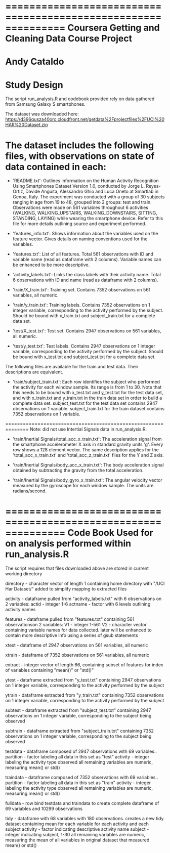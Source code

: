 ==============================================================
Coursera Getting and Cleaning Data
Course Project
==============================================================
Andy Cataldo
==============================================================
Study Design
==============================================================
The script run_analysis.R and codebook provided rely on data gathered from Samsung Galaxy S smartphones. 

The dataset was downloaded here:
https://d396qusza40orc.cloudfront.net/getdata%2Fprojectfiles%2FUCI%20HAR%20Dataset.zip

The dataset includes the following files, with observations on state of data contained in each:
=============================================================

- 'README.txt': Outlines information on the Human Activity Recognition Using Smartphones Dataset Version 1.0, conducted by Jorge L. Reyes-Ortiz, Davide Anguita, Alessandro Ghio and Luca Oneto at Smartlab in Genoa, Italy. The experiment was conducted with a group of 30 subjects ranging in age from 19 to 48, grouped into 2 groups: test and train. Observations were made on 561 variables throughout 6 activities (WALKING, WALKING_UPSTAIRS, WALKING_DOWNSTAIRS, SITTING, STANDING, LAYING) while wearing the smartphone device. Refer to this file for more details outlining source and experiment performed. 

- 'features_info.txt': Shows information about the variables used on the feature vector. Gives details on naming conventions used for the variables.

- 'features.txt': List of all features. Total 561 observations with ID and variable name (read as dataframe with 2 columns). Variable names can be enhanced to be more descriptive.

- 'activity_labels.txt': Links the class labels with their activity name. Total 6 observations with ID and name (read as dataframe with 2 columns).

- 'train/X_train.txt': Training set. Contains 7352 observations on 561 variables, all numeric.

- 'train/y_train.txt': Training labels. Contains 7352 observations on 1 integer variable, corresponding to the activity performed by the subject. Should be bound with x_train.txt and subject_train.txt for a complete data set.

- 'test/X_test.txt': Test set. Contains 2947 observations on 561 variables, all numeric.

- 'test/y_test.txt': Test labels. Contains 2947 observations on 1 integer variable, corresponding to the activity performed by the subject. Should be bound with x_test.txt and subject_test.txt for a complete data set.

The following files are available for the train and test data. Their descriptions are equivalent. 

- 'train/subject_train.txt': Each row identifies the subject who performed the activity for each window sample. Its range is from 1 to 30. Note that this needs to be bound with x_test.txt and y_test.txt for the test data set, and with x_train.txt and y_train.txt in the train data set in order to build a complete data set. subject_test.txt for the test data set contains 2947 observations on 1 variable. subject_train.txt for the train dataset contains 7352 observations on 1 variable.

==============================================================
Note: did not use Intertial Signals data in run_analysis.R.

- 'train/Inertial Signals/total_acc_x_train.txt': The acceleration signal from the smartphone accelerometer X axis in standard gravity units 'g'. Every row shows a 128 element vector. The same description applies for the 'total_acc_x_train.txt' and 'total_acc_z_train.txt' files for the Y and Z axis. 

- 'train/Inertial Signals/body_acc_x_train.txt': The body acceleration signal obtained by subtracting the gravity from the total acceleration. 

- 'train/Inertial Signals/body_gyro_x_train.txt': The angular velocity vector measured by the gyroscope for each window sample. The units are radians/second.

==============================================================
Code Book 
Used for on analysis performed within run_analysis.R
==============================================================
The script requires that files downloaded above are stored in current working directory

directory - character vector of length 1 containing home directory with "/UCI Har Dataset/" added to simplify mapping to extracted files

activity - dataframe pulled from "activity_labels.txt" with 6 observations on 2 variables:
    actid - integer 1-6
    actname - factor with 6 levels outlining activity names

features - dataframe pulled from "features.txt" containing 561 observationson 2 variables:
    V1 - integer 1-561
    V2 - character vector containing variable names for data collected. later will be enhanced to contain more descriptive info using a series of gsub statements

xtest - dataframe of 2947 observations on 561 variables, all numeric

xtrain - dataframe of 7352 observations on 561 variables, all numeric

extract - integer vector of length 66, containing subset of features for index of variables containing "mean()" or "std()"

ytest - dataframe extracted from "y_test.txt" containing 2947 observations on 1 integer variable, corresponding to the activity performed by the subject

ytrain - dataframe extracted from "y_train.txt" containing 7352 observations on 1 integer variable, corresponding to the activity performed by the subject

subtest - dataframe extracted from "subject_test.txt" containing 2947 observations on 1 integer variable, corresponding to the subject being observed 

subtrain - dataframe extracted from "subject_train.txt" containing 7352 observations on 1 integer variable, corresponding to the subject being observed 

testdata - dataframe composed of 2947 observations with 69 variables..
    partition - factor labeling all data in this set as "test"
    activity - integer labeling the activity type observed
    all remaining variables are numeric, measuring mean() or std()
    
traindata - dataframe composed of 7352 observations with 69 variables..
    partition - factor labeling all data in this set as "train"
    activity - integer labeling the activity type observed
    all remaining variables are numeric, measuring mean() or std()

fulldata - row bind testdata and traindata to create complete dataframe of 69 variables and 10299 observations

tidy - dataframe with 68 variables with 180 observations. creates a new tidy dataset containing mean for each variable for each activity and each subject
    activity - factor indicating descriptive activity name
    subject - integer indicating subject, 1-30
    all remaining variables are numeric, measuring the mean of all variables in original dataset that measured mean() or std()
